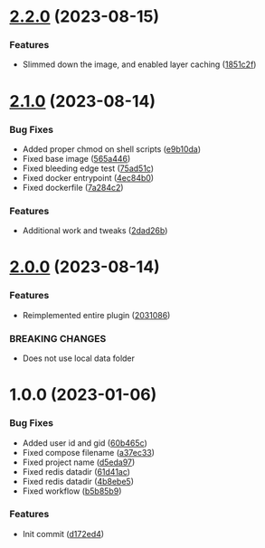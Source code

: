# [2.2.0](https://github.com/oblakstudio/ddev-redis-7/compare/v2.1.0...v2.2.0) (2023-08-15)


### Features

* Slimmed down the image, and enabled layer caching ([1851c2f](https://github.com/oblakstudio/ddev-redis-7/commit/1851c2f1d302713a71d4daf284ee57a71c30f1ad))

# [2.1.0](https://github.com/oblakstudio/ddev-redis-7/compare/v2.0.0...v2.1.0) (2023-08-14)


### Bug Fixes

* Added proper chmod on shell scripts ([e9b10da](https://github.com/oblakstudio/ddev-redis-7/commit/e9b10dadaf8ff7fa6d0fd44c485e076ef4889ec2))
* Fixed base image ([565a446](https://github.com/oblakstudio/ddev-redis-7/commit/565a4464ea11517e850e565ef11146450f32f1c8))
* Fixed bleeding edge test ([75ad51c](https://github.com/oblakstudio/ddev-redis-7/commit/75ad51c3715e46efab1a2f9bf82a2711f73930e3))
* Fixed docker entrypoint ([4ec84b0](https://github.com/oblakstudio/ddev-redis-7/commit/4ec84b08e18e3448e2b0a61d278e8b9c4848f957))
* Fixed dockerfile ([7a284c2](https://github.com/oblakstudio/ddev-redis-7/commit/7a284c25454da569d3354aef9a2ff6874d0fe203))


### Features

* Additional work and tweaks ([2dad26b](https://github.com/oblakstudio/ddev-redis-7/commit/2dad26b083bc75c3a96c399f6c605d49021abc6b))

# [2.0.0](https://github.com/oblakstudio/ddev-redis-7/compare/v1.0.0...v2.0.0) (2023-08-14)


### Features

* Reimplemented entire plugin ([2031086](https://github.com/oblakstudio/ddev-redis-7/commit/2031086ba0cb2de5ac5d1613c9b13f6e4838dd7c))


### BREAKING CHANGES

* Does not use local data folder

# 1.0.0 (2023-01-06)


### Bug Fixes

* Added user id and gid ([60b465c](https://github.com/oblakstudio/ddev-redis-7/commit/60b465c345274d56fb7bbe3c952b40f97ab73268))
* Fixed compose filename ([a37ec33](https://github.com/oblakstudio/ddev-redis-7/commit/a37ec3316b22b94c01cdb60be3bd805f0f9f969b))
* Fixed project name ([d5eda97](https://github.com/oblakstudio/ddev-redis-7/commit/d5eda97e5f63673e30a8425866431d204bbc9b9b))
* Fixed redis datadir ([61d41ac](https://github.com/oblakstudio/ddev-redis-7/commit/61d41ac8a7c755aaeb1574537a4cc26bd29e1e31))
* Fixed redis datadir ([4b8ebe5](https://github.com/oblakstudio/ddev-redis-7/commit/4b8ebe5c54040ced9b59a2b2e7ed88d0c069faa3))
* Fixed workflow ([b5b85b9](https://github.com/oblakstudio/ddev-redis-7/commit/b5b85b9a2973c0613600d531cbe74ad4c7258a4a))


### Features

* Init commit ([d172ed4](https://github.com/oblakstudio/ddev-redis-7/commit/d172ed4b17026b3b9d1928fe35b2f2b121d622de))
